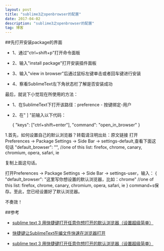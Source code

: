 ```yaml
---
layout: post
title: "sublime3之openbrowser的配置"
date: 2017-04-02
description: "sublime3之openbrowser的配置"
tag: 博客 
---   
```


##先打开安装package的界面

- 1、通过"ctrl+shift+p"打开命令面板

- 2、输入"install package"打开安装插件面板

- 3、输入"view in browser"后通过鼠标左键单击或者回车键进行安装

- 4、察看SublimeText左下角状态栏了解是否安装成功

最后，就说下小觉现在所使用的方法：

- 1、在SublimeText下打开该路径：preference - 按键绑定-用户

- 2、在" ] "前输入以下代码：

	{ "keys": ["ctrl+shift+enter"], "command": "open_in_browser" }

1.首先，如何设置自己的默认浏览器？转载请注明出处：原文链接
打开Preferences -> Package Settings -> Side Bar -> settings-default,查看下面这句话
"default_browser": "", //one of this list: firefox, chrome, canary, chromium, opera, safari, ie

复制上面这句话。

打开Preferences -> Package Settings -> Side Bar -> settings-user，输入：
{
"default_browser": "这里写你想设置的默认浏览器，比如：chrome" //one of this list: firefox, chrome, canary, chromium, opera, safari, ie
}
command+s保存。至此，您已经设置好了默认浏览器。

不奏效！

##参考

- [ sublime text 3 用快捷键打开任意你想打开的默认浏览器（设置超级简单）](http://blog.csdn.net/hdfqq188816190/article/details/58593244)

- [快捷键让SublimeText在编文件快速在浏览器打开](http://blog.csdn.net/ranmudaofa/article/details/38457215)

- [sublime text 3 用快捷键打开任意你想打开的默认浏览器（设置超级简单）](http://blog.csdn.net/hdfqq188816190/article/details/58593244)